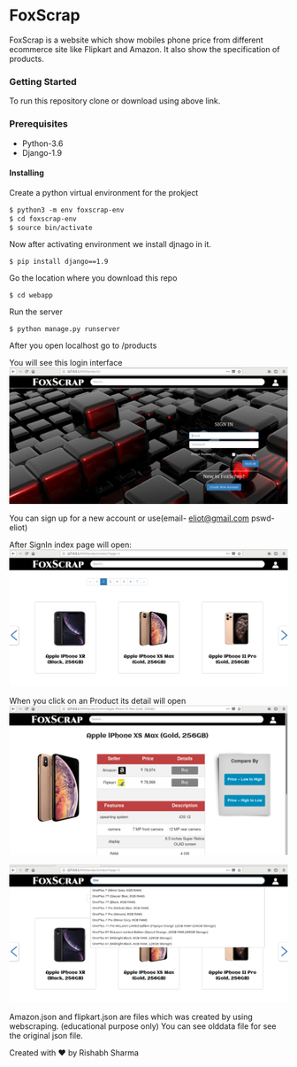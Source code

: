 # FoxScrap
FoxScrap is a website which show mobiles phone price from different ecommerce site like Flipkart and Amazon. It also show the specification of products.


### Getting Started
To run this repository clone or download using above link.

### Prerequisites
 * Python-3.6
 * Django-1.9


#### Installing
Create a python virtual environment for the prokject
```
$ python3 -m env foxscrap-env
$ cd foxscrap-env
$ source bin/activate
```

Now after activating environment we install djnago in it.
```
$ pip install django==1.9
```
Go the location where you download this repo
```
$ cd webapp
```
Run the server
```
$ python manage.py runserver
```
After you open localhost go to /products

You will see this login interface
![](Screenshots/login.png?raw=true "LogIn")

You can sign up for a new account or use(email- eliot@gmail.com  pswd- eliot)

After SignIn index page will open:
![Alt text](Screenshots/home.png?raw=true "home")

When you click on an Product its detail will open
![](Screenshots/details.png?raw=true "product")

![](Screenshots/searching.png?raw=true "other")

Amazon.json and flipkart.json are files which was created by using webscraping. (educational purpose only)
You can see olddata file for see the original json file.





Created with :heart: by Rishabh Sharma
